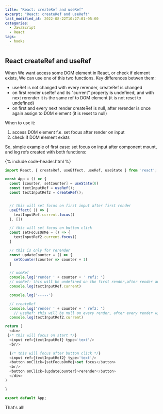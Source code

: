 ```yaml
---
title: "React: createRef and useRef"
excerpt: "React: createRef and useReft"
last_modified_at: 2022-08-22T10:27:01-05:00
categories:
  - JavaScript
  - React
tags: 
  - hooks
---
```


<!-- short introduction -->
## React createRef and useRef

When We want access some DOM element in React, or check if element exists, We can use one of this two functions. Key differences betwen them:

- useRef is not changed with every rerender, createRef is changed
- on first render useRef and its "current" property is undefined, and with next rerender it is the same ref to DOM element (it is not reset to undefined)
- on first and every next render createRef is null, after rerender is once again assign to DOM element (it is reset to null)

When to use it: 
1. access DOM element f.e. set focus after render on input
2. check if DOM element exists

So, simple example of first case: set focus on input after component mount, and log refs created with both functions:

{% include code-header.html %}
```js
import React, { createRef, useEffect, useRef, useState } from 'react';

const App = () => {
  const [counter, setCounter] = useState(0)
  const textInputRef = useRef();
  const textInputRef2 = createRef();


  // this will set focus on first input after first render
  useEffect( () => {
    textInputRef.current.focus()
  }, [])

  // this will set focus on button click
  const setFocusOnMe = () => {
    textInputRef2.current.focus()
  }

  // this is only for rerender
  const updateCounter = () => {
    setCounter(counter => counter + 1)
  }

  // useRef
  console.log('render ' + counter + ' ref1: ')
  // useRef: this will be undefined on the first render,after render and on every next render will be <input.../>  
  console.log(textInputRef.current)

  console.log('-----')

  // createRef
  console.log('render ' + counter + ' ref2: ')
    // useRef: this will be null on every render, after every render will be <input.../>  
  console.log(textInputRef2.current)

return (
  <div>
 {/* this will focus on start */}
  <input ref={textInputRef} type='text'/> 
  <br/>

  {/* this will focus after button click */}
  <input ref={textInputRef2} type='text'/> 
  <button onClick={setFocusOnMe}>set focus</button>
  <br/>
  <button onClick={updateCounter}>rerender</button>
  </div>
)

}

export default App;

```

That's all!







